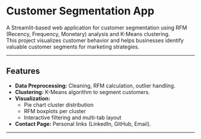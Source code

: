 # Customer Segmentation App

A Streamlit-based web application for customer segmentation using RFM (Recency, Frequency, Monetary) analysis and K-Means clustering.  
This project visualizes customer behavior and helps businesses identify valuable customer segments for marketing strategies.

---

## Features
- **Data Preprocessing:** Cleaning, RFM calculation, outlier handling.
- **Clustering:** K-Means algorithm to segment customers.
- **Visualization:**
  - Pie chart cluster distribution
  - RFM boxplots per cluster
  - Interactive filtering and multi-tab layout
- **Contact Page:** Personal links (LinkedIn, GitHub, Email).

---

